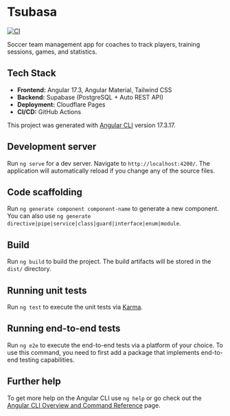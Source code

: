 # Tsubasa

[![CI](https://github.com/kaep7n/tsubasa-bmad/actions/workflows/ci.yml/badge.svg)](https://github.com/kaep7n/tsubasa-bmad/actions/workflows/ci.yml)

Soccer team management app for coaches to track players, training sessions, games, and statistics.

## Tech Stack

- **Frontend:** Angular 17.3, Angular Material, Tailwind CSS
- **Backend:** Supabase (PostgreSQL + Auto REST API)
- **Deployment:** Cloudflare Pages
- **CI/CD:** GitHub Actions

This project was generated with [Angular CLI](https://github.com/angular/angular-cli) version 17.3.17.

## Development server

Run `ng serve` for a dev server. Navigate to `http://localhost:4200/`. The application will automatically reload if you change any of the source files.

## Code scaffolding

Run `ng generate component component-name` to generate a new component. You can also use `ng generate directive|pipe|service|class|guard|interface|enum|module`.

## Build

Run `ng build` to build the project. The build artifacts will be stored in the `dist/` directory.

## Running unit tests

Run `ng test` to execute the unit tests via [Karma](https://karma-runner.github.io).

## Running end-to-end tests

Run `ng e2e` to execute the end-to-end tests via a platform of your choice. To use this command, you need to first add a package that implements end-to-end testing capabilities.

## Further help

To get more help on the Angular CLI use `ng help` or go check out the [Angular CLI Overview and Command Reference](https://angular.io/cli) page.
